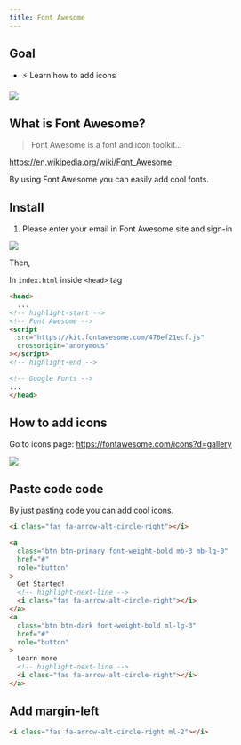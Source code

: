 ```yaml
---
title: Font Awesome
---
```


## Goal
- ⚡ Learn how to add icons

![](https://storage.googleapis.com/coderhackers-assets/docs/img/2020-05-05-00-04-44.png)

## What is Font Awesome?
> Font Awesome is a font and icon toolkit...

https://en.wikipedia.org/wiki/Font_Awesome

By using Font Awesome you can easily add cool fonts.


## Install
1. Please enter your email in Font Awesome site and sign-in

![](https://storage.googleapis.com/coderhackers-assets/docs/img/20200504_234358.gif)

Then,

In `index.html` inside `<head>` tag
```html title="index.html"
<head>
  ...
<!-- highlight-start -->
<!-- Font Awesome -->
<script
  src="https://kit.fontawesome.com/476ef21ecf.js"
  crossorigin="anonymous"
></script>
<!-- highlight-end -->

<!-- Google Fonts -->
...
</head>
```

## How to add icons
Go to icons page: https://fontawesome.com/icons?d=gallery

![](https://storage.googleapis.com/coderhackers-assets/docs/img/20200504_235918.gif)

## Paste code code
By just pasting code you can add cool icons.
```html
<i class="fas fa-arrow-alt-circle-right"></i>
```

```html title="index.html"
<a
  class="btn btn-primary font-weight-bold mb-3 mb-lg-0"
  href="#"
  role="button"
>
  Get Started!
  <!-- highlight-next-line -->
  <i class="fas fa-arrow-alt-circle-right"></i>
</a>
<a
  class="btn btn-dark font-weight-bold ml-lg-3"
  href="#"
  role="button"
>
  Learn more
  <!-- highlight-next-line -->
  <i class="fas fa-arrow-alt-circle-right"></i>
</a>
```

## Add margin-left
```html
<i class="fas fa-arrow-alt-circle-right ml-2"></i>
```